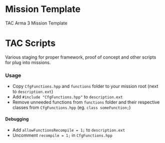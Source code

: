 # Mission Template

TAC Arma 3 Mission Template

# TAC Scripts

Various staging for proper framework, proof of concept and other scripts for plug into missions.

### Usage

- Copy `CfgFunctions.hpp` and `functions` folder to your mission root (next to `description.ext`)
- Add `#include "CfgFunctions.hpp"` to `description.ext`
- Remove unneeded functions from `functions` folder and their respective classes from `CfgFunctions.hpp` (eg. `class someFunction;`)

#### Debugging

- Add `allowFunctionsRecompile = 1;` to `description.ext`
- Uncomment `recompile = 1;` in `CfgFunctions.hpp`
